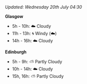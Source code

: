*Updated: Wednesday 20th July 04:30*

**Glasgow**

* 5h - 10h: :cloud: Cloudy
* 11h - 13h: :cyclone: Windy (:cloud:)
* 14h - 16h: :cloud: Cloudy

**Edinburgh**

* 5h - 9h: :partly_sunny: Partly Cloudy
* 10h - 14h: :cloud: Cloudy
* 15h, 16h: :partly_sunny: Partly Cloudy
